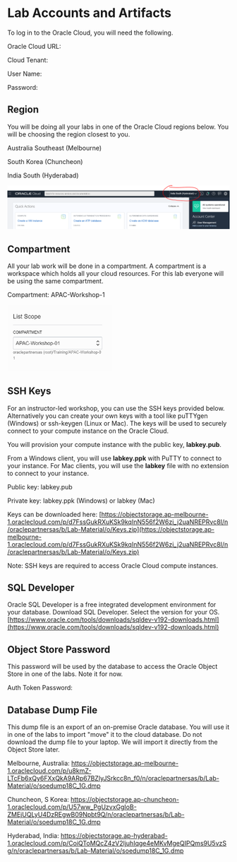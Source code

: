 # **Lab Accounts** and Artifacts

To log in to the Oracle Cloud, you will need the following.

Oracle Cloud URL:  

Cloud Tenant:  

User Name:  

Password:  



## Region

You will be doing all your labs in one of the Oracle Cloud regions below.  You will be choosing the region closest to you.

Australia Southeast (Melbourne)

South Korea (Chuncheon)

India South (Hyderabad)

<img src="./images/region.PNG" style="zoom: 50%;" />



## Compartment

All your lab work will be done in a compartment.  A compartment is a workspace which holds all your cloud resources.   For this lab everyone will be using the same compartment.  

Compartment:  APAC-Workshop-1

<img src="./images/compartment.PNG" style="zoom: 67%;" />

## SSH Keys

For an instructor-led workshop, you can use the SSH keys provided below.   Alternatively you can create your own keys with a tool like puTTYgen (Windows) or ssh-keygen (Linux or Mac).  The keys will be used to securely connect to your compute instance on the Oracle Cloud.   

You will provision your compute instance with the public key, **labkey.pub**.  

From a Windows client, you will use **labkey.ppk** with PuTTY to connect to your instance.  For Mac clients, you will use the **labkey** file with no extension to connect to your instance. 

Public key:  labkey.pub

Private key: labkey.ppk (Windows) or labkey (Mac)

Keys can be downloaded here:  [https://objectstorage.ap-melbourne-1.oraclecloud.com/p/d7FssGukRXuKSk9kqInN556f2W6zi_j2uaNREPRvc8I/n/oraclepartnersas/b/Lab-Material/o/Keys.zip](https://objectstorage.ap-melbourne-1.oraclecloud.com/p/d7FssGukRXuKSk9kqInN556f2W6zi_j2uaNREPRvc8I/n/oraclepartnersas/b/Lab-Material/o/Keys.zip)



Note: SSH keys are required to access Oracle Cloud compute instances.  



## SQL Developer

Oracle SQL Developer is a free integrated development environment for your database.  Download SQL Developer.  Select the version for your OS.  [https://www.oracle.com/tools/downloads/sqldev-v192-downloads.html](https://www.oracle.com/tools/downloads/sqldev-v192-downloads.html)



## Object Store Password

This password will be used by the database to access the Oracle Object Store in one of the labs.  Note it for now.

Auth Token Password:  



## Database Dump File

This dump file is an export of an on-premise Oracle database.  You will use it in one of the labs to import "move" it to the cloud database.  Do not download the dump file to your laptop.  We will import it directly from the Object Store later.

Melbourne, Australia: https://objectstorage.ap-melbourne-1.oraclecloud.com/p/u8kmZ-LTcFb6xQy6FXxQkA9ARp67BZlyJSrkcc8n_f0/n/oraclepartnersas/b/Lab-Material/o/soedump18C_1G.dmp

Chuncheon, S Korea: https://objectstorage.ap-chuncheon-1.oraclecloud.com/p/U57ww_PgUzvxGgIoB-ZMEjUQLyU4DzREgwB09Npbt9Q/n/oraclepartnersas/b/Lab-Material/o/soedump18C_1G.dmp

Hyderabad, India: https://objectstorage.ap-hyderabad-1.oraclecloud.com/p/CoiQToMQcZ4zV2ljuhIqge4eMKvMgeQIPQms9U5vzSg/n/oraclepartnersas/b/Lab-Material/o/soedump18C_1G.dmp


